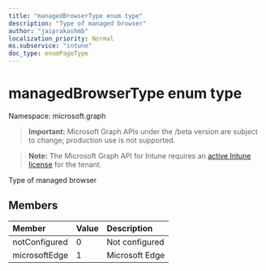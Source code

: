 ```yaml
---
title: "managedBrowserType enum type"
description: "Type of managed browser"
author: "jaiprakashmb"
localization_priority: Normal
ms.subservice: "intune"
doc_type: enumPageType
---
```


# managedBrowserType enum type

Namespace: microsoft.graph

> **Important:** Microsoft Graph APIs under the /beta version are subject to change; production use is not supported.

> **Note:** The Microsoft Graph API for Intune requires an [active Intune license](https://go.microsoft.com/fwlink/?linkid=839381) for the tenant.

Type of managed browser

## Members
|Member|Value|Description|
|:---|:---|:---|
|notConfigured|0|Not configured|
|microsoftEdge|1|Microsoft Edge|